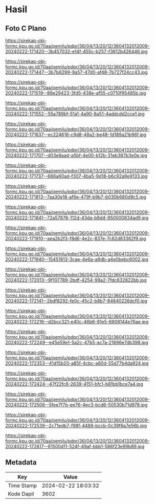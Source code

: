 # Hasil

## Foto C Plano

https://sirekap-obj-formc.kpu.go.id/70aa/pemilu/pdpr/36/04/13/20/12/3604132012009-20240222-171420--3b457032-e14f-455c-b257-f3612b426446.jpg

https://sirekap-obj-formc.kpu.go.id/70aa/pemilu/pdpr/36/04/13/20/12/3604132012009-20240222-171447--3b7b6299-9a57-47d0-af48-7b727f24cc43.jpg

https://sirekap-obj-formc.kpu.go.id/70aa/pemilu/pdpr/36/04/13/20/12/3604132012009-20240222-171519--88e29423-3fd5-438e-af55-c0710f95485b.jpg

https://sirekap-obj-formc.kpu.go.id/70aa/pemilu/pdpr/36/04/13/20/12/3604132012009-20240222-171552--55a789bf-51a1-4a90-8a51-4addcdd2cce1.jpg

https://sirekap-obj-formc.kpu.go.id/70aa/pemilu/pdpr/36/04/13/20/12/3604132012009-20240222-171637--ec224616-c9d8-48a2-be48-1d189a21b96f.jpg

https://sirekap-obj-formc.kpu.go.id/70aa/pemilu/pdpr/36/04/13/20/12/3604132012009-20240222-171707--d03e8aad-a5bf-4e00-b12b-31eb387b3e0e.jpg

https://sirekap-obj-formc.kpu.go.id/70aa/pemilu/pdpr/36/04/13/20/12/3604132012009-20240222-171737--666a60ad-f307-4ba5-9d18-b6c92a9e9133.jpg

https://sirekap-obj-formc.kpu.go.id/70aa/pemilu/pdpr/36/04/13/20/12/3604132012009-20240222-171813--7aa30e18-af6e-479f-b9b7-b030b680d9c5.jpg

https://sirekap-obj-formc.kpu.go.id/70aa/pemilu/pdpr/36/04/13/20/12/3604132012009-20240222-171841--72a57878-112d-43da-b8d4-950000834ad9.jpg

https://sirekap-obj-formc.kpu.go.id/70aa/pemilu/pdpr/36/04/13/20/12/3604132012009-20240222-171910--aea2b2f3-f8d6-4e2c-837e-7c62d83362f9.jpg

https://sirekap-obj-formc.kpu.go.id/70aa/pemilu/pdpr/36/04/13/20/12/3604132012009-20240222-171940--15451813-3cae-4e6a-a9db-a4e0bebc6002.jpg

https://sirekap-obj-formc.kpu.go.id/70aa/pemilu/pdpr/36/04/13/20/12/3604132012009-20240222-172013--9f107789-2bdf-4254-99a2-7fdc832822bb.jpg

https://sirekap-obj-formc.kpu.go.id/70aa/pemilu/pdpr/36/04/13/20/12/3604132012009-20240222-172141--2bdf8292-fe0c-45c2-b8b7-84840226dcf0.jpg

https://sirekap-obj-formc.kpu.go.id/70aa/pemilu/pdpr/36/04/13/20/12/3604132012009-20240222-172216--d2bcc321-e40c-46b6-81e5-6608144e76ae.jpg

https://sirekap-obj-formc.kpu.go.id/70aa/pemilu/pdpr/36/04/13/20/12/3604132012009-20240222-172249--e45e59e1-5a2c-47b5-ac7a-21696e7db398.jpg

https://sirekap-obj-formc.kpu.go.id/70aa/pemilu/pdpr/36/04/13/20/12/3604132012009-20240222-172353--41d15b20-a85f-4cbc-a60d-55d77b4da924.jpg

https://sirekap-obj-formc.kpu.go.id/70aa/pemilu/pdpr/36/04/13/20/12/3604132012009-20240222-172424--47f22fc6-2639-4151-bfc1-b81bb1bce7a4.jpg

https://sirekap-obj-formc.kpu.go.id/70aa/pemilu/pdpr/36/04/13/20/12/3604132012009-20240222-172506--5fee7f7b-ee76-4ec3-bcd6-50530b71d978.jpg

https://sirekap-obj-formc.kpu.go.id/70aa/pemilu/pdpr/36/04/13/20/12/3604132012009-20240222-172539--2c71edb7-f98f-4489-bccb-0c39f6a7e56b.jpg

https://sirekap-obj-formc.kpu.go.id/70aa/pemilu/pdpr/36/04/13/20/12/3604132012009-20240222-172617--61500d11-524f-49af-bbb1-586f23e99b89.jpg


## Metadata

| Key        | Value               |
| ---------- | ------------------- |
| Time Stamp | 2024-02-22 18:03:32 |
| Kode Dapil | 3602                |



